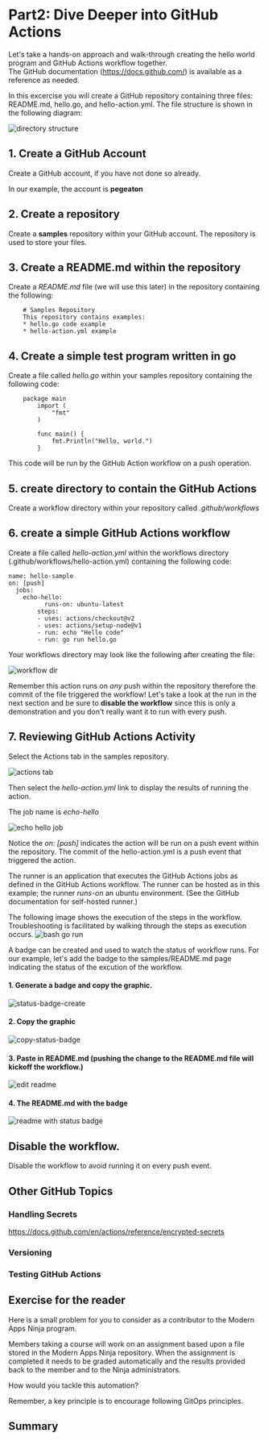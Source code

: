 # Part2: Dive Deeper into GitHub Actions

Let's take a hands-on approach and walk-through creating the hello world program and GitHub Actions workflow together.  
The GitHub documentation (https://docs.github.com/) is available as a reference as needed.

In this excercise you will create a GitHub repository containing three files: README.md, hello.go, and hello-action.yml.  The file structure is shown in the following diagram:

<img src="../images/part2-samples.png" alt="directory structure" title="Samples Repository Structure">


## 1. Create a GitHub Account
Create a GitHub account, if you have not done so already.  

In our example, the account is **pegeaton**

## 2. Create a repository 
Create a **samples** repository within your GitHub account.  The repository is used to store your files.

## 3. Create a README.md within the repository 
Create a *README.md* file (we will use this later) in the repository containing the following:

		# Samples Repository
		This repository contains examples:
		* hello.go code example
		* hello-action.yml example

## 4. Create a simple test program written in go
Create a file called *hello.go* within your samples repository containing the following code:

   		package main
			import (
				"fmt"
			)

			func main() {
				fmt.Println("Hello, world.")
			}

This code will be run by the GitHub Action workflow on a push operation.

## 5. create directory to contain the GitHub Actions
Create a workflow directory within your repository called *.github/workflows*

## 6. create a simple GitHub Actions workflow
Create a file called *hello-action.yml* within the workflows directory (.github/workflows/hello-action.yml)
containing the following code:

	name: hello-sample
	on: [push]
	  jobs:
  	    echo-hello:
    	      runs-on: ubuntu-latest
    		steps:
      		- uses: actions/checkout@v2
      		- uses: actions/setup-node@v1
      		- run: echo "Hello code"
      		- run: go run hello.go    

Your workflows directory may look like the following after creating the file:

<img src="../images/workflow-dir.png" alt="workflow dir">

Remember this action runs on *any* push within the repository therefore the commit of the file triggered the workflow! Let's take a look at the run in the next section and be sure to **disable the workflow** since this is only a demonstration and you don't really want it to run with every push. 

## 7. Reviewing GitHub Actions Activity

Select the Actions tab in the samples repository.

<img src="../images/actions-tab.png" alt="actions tab">

Then select the *hello-action.yml* link to display the results of running the action.

The job name is *echo-hello*

<img src="../images/echo-hello-job.png" alt="echo hello job">

Notice the *on: [push]* indicates the action will be run on a push event within the repository. The commit of the hello-action.yml is a push event that triggered the action.  


The runner is an application that executes the GitHub Actions jobs as defined in the GitHub Actions workflow. The runner can be hosted as in this example; the runner *runs-on* an ubuntu environment. (See the GitHub documentation for self-hosted runner.) 

The following image shows the execution of the steps in the workflow. Troubleshooting is facilitated by walking through the steps as execution occurs.
<img src="../images/bash-go-run.png" alt="bash go run">

A badge can be created and used to watch the status of workflow runs.  For our example, let's add the badge to the samples/README.md page indicating the status of the excution of the workflow. 

#### 1. Generate a badge and copy the graphic.
<img src="../images/status-badge-create.png" alt="status-badge-create">

#### 2. Copy the graphic

<img src="../images/copy-status-badge.png" alt="copy-status-badge">

#### 3. Paste in README.md (pushing the change to the README.md file will kickoff the workflow.)
<img src="../images/readme-edit.png" alt="edit readme">

#### 4. The README.md with the badge

<img src="../images/readme-result.png" alt="readme with status badge">

## Disable the workflow.
Disable the workflow to avoid running it on every push event. 



## Other GitHub Topics
### Handling Secrets

https://docs.github.com/en/actions/reference/encrypted-secrets

### Versioning
### Testing GitHub Actions


## Exercise for the reader
Here is a small problem for you to consider as a contributor to the Modern Apps Ninja program.

Members taking a course will work on an assignment based upon a file stored in the Modern Apps Ninja repository. 
When the assignment is completed it needs to be graded automatically and the results provided back to the member and to the Ninja administrators. 

How would you tackle this automation?

Remember, a key principle is to encourage following GitOps principles.

## Summary



